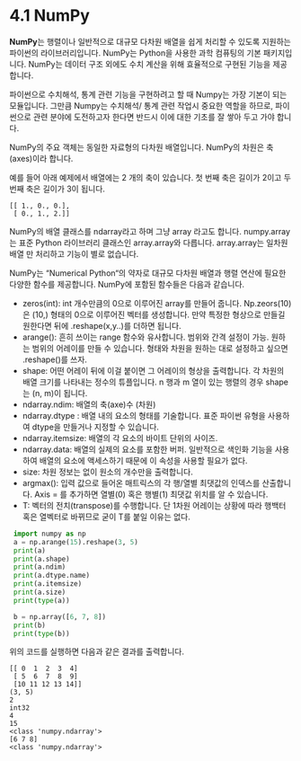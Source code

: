 # 4.1 NumPy

**NumPy**는 행렬이나 일반적으로 대규모 다차원 배열을 쉽게 처리할 수 있도록 지원하는 파이썬의 라이브러리입니다. NumPy는 Python을 사용한 과학 컴퓨팅의 기본 패키지입니다. NumPy는 데이터 구조 외에도 수치 계산을 위해 효율적으로 구현된 기능을 제공합니다.

파이썬으로 수치해석, 통계 관련 기능을 구현하려고 할 때 Numpy는 가장 기본이 되는 모듈입니다. 그만큼 Numpy는 수치해석/ 통계 관련 작업시 중요한 역할을 하므로, 파이썬으로 관련 분야에 도전하고자 한다면 반드시 이에 대한 기초를 잘 쌓아 두고 가야 합니다.

NumPy의 주요 객체는 동일한 자료형의 다차원 배열입니다. NumPy의 차원은 축\(axes\)이라 합니다.

예를 들어 아래 예제에서 배열에는 2 개의 축이 있습니다. 첫 번째 축은 길이가 2이고 두 번째 축은 길이가 3이 됩니다.

```text
[[ 1., 0., 0.],
 [ 0., 1., 2.]]
```

NumPy의 배열 클래스를 ndarray라고 하며 그냥 array 라고도 합니다. numpy.array는 표준 Python 라이브러리 클래스인 array.array와 다릅니다. array.array는 일차원 배열 만 처리하고 기능이 별로 없습니다.

NumPy는 “Numerical Python“의 약자로 대규모 다차원 배열과 행렬 연산에 필요한 다양한 함수를 제공합니다. NumPy에 포함된 함수들은 다음과 같습니다.

* zeros\(int\): int 개수만큼의 0으로 이루어진 array를 만들어 줍니다. Np.zeors\(10\)은 \(10,\) 형태의 0으로 이루어진 벡터를 생성합니다. 만약 특정한 형상으로 만들길 원한다면 뒤에 .reshape\(x,y..\)를 더하면 됩니다. 
* arange\(\): 흔히 쓰이는 range 함수와 유사합니다. 범위와 간격 설정이 가능. 원하는 범위의 어레이를 만들 수 있습니다. 형태와 차원을 원하는 대로 설정하고 싶으면 .reshape\(\)를 쓰자. 
* shape: 어떤 어레이 뒤에 이걸 붙이면 그 어레이의 형상을 출력합니다.  각 차원의 배열 크기를 나타내는 정수의 튜플입니다. n 행과 m 열이 있는 행렬의 경우 shape는 \(n, m\)이 됩니다.
* ndarray.ndim: 배열의 축\(axe\)수 \(차원\)
* ndarray.dtype : 배열 내의 요소의 형태를 기술합니다. 표준 파이썬 유형을 사용하여 dtype을 만들거나 지정할 수 있습니다.
* ndarray.itemsize: 배열의 각 요소의 바이트 단위의 사이즈.
* ndarray.data: 배열의 실제의 요소를 포함한 버퍼. 일반적으로 색인화 기능을 사용하여 배열의 요소에 액세스하기 때문에 이 속성을 사용할 필요가 없다.
* size: 차원 정보는 없이 원소의 개수만을 출력합니다. 
* argmax\(\): 입력 값으로 들어온 매트릭스의 각 행/열별 최댓값의 인덱스를 산출합니다. Axis = 를 추가하면 열별\(0\) 혹은 행별\(1\) 최댓값 위치를 알 수 있습니다.
* T: 벡터의 전치\(transpose\)를 수행합니다. 단 1차원 어레이는 상황에 따라 행백터 혹은 열벡터로 바뀌므로 굳이 T를 붙일 이유는 없다.

```python
 import numpy as np
 a = np.arange(15).reshape(3, 5)
 print(a)
 print(a.shape)
 print(a.ndim)
 print(a.dtype.name)
 print(a.itemsize)
 print(a.size)
 print(type(a))

 b = np.array([6, 7, 8])
 print(b)
 print(type(b))
```

위의 코드를 실행하면 다음과 같은 결과를 출력합니다.

```text
[[ 0  1  2  3  4]
 [ 5  6  7  8  9]
 [10 11 12 13 14]]
(3, 5)
2
int32
4
15
<class 'numpy.ndarray'>
[6 7 8]
<class 'numpy.ndarray'>
```



